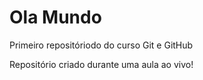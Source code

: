 # Ola Mundo
Primeiro repositóriodo do curso Git e GitHub

Repositório criado durante uma aula ao vivo!
